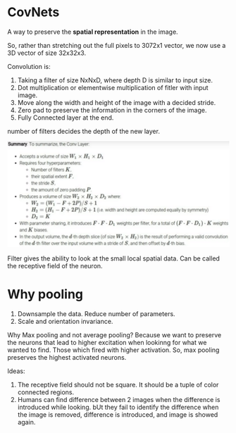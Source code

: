 # CovNets

A way to preserve the **spatial representation** in the image. 

So, rather than stretching out the full pixels to 3072x1 vector, we now use a 3D vector
of size 32x32x3. 

Convolution is:
1. Taking a filter of size NxNxD, where depth D is similar to input size.
2. Dot multiplication or elementwise multiplication of fitler with input image.
3. Move along the width and height of the image with a decided stride.
4. Zero pad to preserve the information in the corners of the image.
5. Fully Connected layer at the end.

number of filters decides the depth of the new layer.

![Summary](images/CovNetSummary.png)

Filter gives the ability to look at the small local spatial data. Can be called the receptive field of the neuron.

# Why pooling
1. Downsample the data. Reduce number of parameters.
2. Scale and orientation invariance.

Why Max pooling and not average pooling?
Because we want to preserve the neurons that lead to higher excitation when lookinng for what we wanted to find. Those which fired with higher activation. So, max pooling preserves the highest activated neurons.

Ideas:
1. The receptive field should not be square. It should be a tuple of color connected regions.
2. Humans can find difference between 2 images when the difference is introduced while looking. bUt they fail to identify the difference when the image is removed, difference is introduced, and image is showed again.